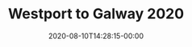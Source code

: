 ---
title: "Westport to Galway 2020"
date: 2020-08-10T14:28:15-00:00
albumthumb: "westport-to-galway-2020/roundstone-2.jpg"
resources:
- link: 1003820
  type: komoot
- src: westport-to-galway-2020/train.jpg
  type: image
  # alt: Cat in the grass
  # phototitle: Grass cat
  # description: This cat stalks through the grass
- src: westport-to-galway-2020/train-2.jpg
  type: image
- link: 3894190817/embed/467ea7d7e67b1028042de27effd1da410e9c8ece
  type: strava
  title: Westport to Galway - Day 1
- src: westport-to-galway-2020/westport.jpg
  type: image
- src: westport-to-galway-2020/westport-2.jpg
  type: image
- src: westport-to-galway-2020/day-1-9.jpg
  type: image
- src: westport-to-galway-2020/day-1-8.jpg
  type: image
- src: westport-to-galway-2020/day-1-10.jpg
  type: image
- src: westport-to-galway-2020/day-1-7.jpg
  type: image
- src: westport-to-galway-2020/day-1-5.jpg
  type: image
- src: westport-to-galway-2020/day-1-4.jpg
  type: image
- src: westport-to-galway-2020/day-1-1.jpg
  type: image
- src: westport-to-galway-2020/day-1-3.jpg
  type: image
- src: westport-to-galway-2020/day-1-2.jpg
  type: image
- src: westport-to-galway-2020/doo-lough.jpg
  type: image
- src: westport-to-galway-2020/doo-lough-3.jpg
  type: image
- src: westport-to-galway-2020/doo-lough-2.jpg
  type: image
- link: 3897891815/embed/f5cee2fe435146ce860da2a3a5004e7e92276299
  type: strava
  title: Westport to Galway - Day 2
- src: westport-to-galway-2020/day-2-2.jpg
  type: image
- src: westport-to-galway-2020/day-2-1.jpg
  type: image
- src: westport-to-galway-2020/kylemore-abbey.jpg
  type: image
- src: westport-to-galway-2020/Letterfrack.jpg
  type: image
- link: 3903084814/embed/43c5a7ec6b296015f74d21f815aa0b9716ad66ae
  type: strava
  title: Westport to Galway - Day 3
- src: westport-to-galway-2020/roundstone-2.jpg
  type: image
- src: westport-to-galway-2020/day-3-4.jpg
  type: image
- src: westport-to-galway-2020/dogs-beach.jpg
  type: image
- src: westport-to-galway-2020/dogs-beach-2.jpg
  type: image
- src: westport-to-galway-2020/day-3-1.jpg
  type: image
- src: westport-to-galway-2020/dogs-beach-3.jpg
  type: image
- link: 3904189886/embed/3d2b644ffe3e05a55c2752d5e04a02fcaa00d0a4
  type: strava
  title: Spin to dinner
- src: westport-to-galway-2020/roundstone.jpg
  type: image
- link: 3908442389/embed/96fa6603b2a8111818f0e7017ab7ecded9c9105e
  type: strava
  title: Westport to Galway - Day 4
- src: westport-to-galway-2020/day-4-3.jpg
  type: image
- src: westport-to-galway-2020/day-4.jpg
  type: image
- src: westport-to-galway-2020/day-4-1.jpg
  type: image
- src: westport-to-galway-2020/day-4-5.jpg
  type: image
- src: westport-to-galway-2020/day-4-6.jpg
  type: image
- src: westport-to-galway-2020/day-4-7.jpg
  type: image
- src: westport-to-galway-2020/day-4-2.jpg
  type: image
- link: 3912451360/embed/65d5a4befb89089d23a7ef860fe1454a7af55403
  type: strava
  title: Westport to Galway - Day 5
- src: westport-to-galway-2020/day-5-3.jpg
  type: image
- src: westport-to-galway-2020/day-5-1.jpg
  type: image
- src: westport-to-galway-2020/day-5-7.jpg
  type: image
- src: westport-to-galway-2020/day-5-4.jpg
  type: image
- src: westport-to-galway-2020/day-5-.jpg
  type: image

---